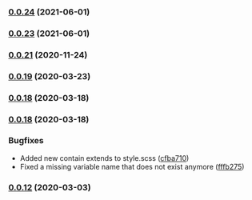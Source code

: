 ### [0.0.24](https://github.com/superbrave/frontend-utility-framework/compare/0.0.23...0.0.24) (2021-06-01)

### [0.0.23](https://github.com/superbrave/frontend-utility-framework/compare/0.0.23...0.0.24) (2021-06-01)

### [0.0.21](https://github.com/superbrave/frontend-utility-framework/compare/0.0.23...0.0.24) (2020-11-24)

### [0.0.19](https://github.com/superbrave/frontend-utility-framework/compare/0.0.23...0.0.24) (2020-03-23)

### [0.0.18](https://github.com/superbrave/frontend-utility-framework/compare/0.0.23...0.0.24) (2020-03-18)

### [0.0.18](https://github.com/superbrave/frontend-utility-framework/compare/0.0.23...0.0.24) (2020-03-18)


### Bugfixes

* Added new contain extends to style.scss ([cfba710](https://github.com/superbrave/frontend-utility-framework/commit/cfba710677e870b0f55a660c150d884e53211a4e))
* Fixed a missing variable name that does not exist anymore ([fffb275](https://github.com/superbrave/frontend-utility-framework/commit/fffb275fb0e9d286c3be60c8268efc7d33635985))

### [0.0.12](https://github.com/superbrave/frontend-utility-framework/compare/0.0.23...0.0.24) (2020-03-03)

